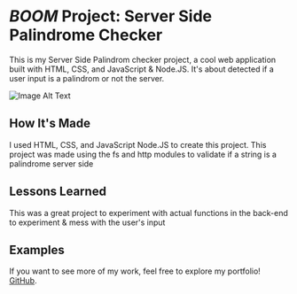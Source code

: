 
# *BOOM* Project: Server Side Palindrome Checker

This is my Server Side Palindrom checker project, a cool web application built with HTML, CSS, and JavaScript & Node.JS. It's about detected if a user input is a palindrom or not the server.

![Image Alt Text](./) 

## How It's Made

I used HTML, CSS, and JavaScript Node.JS to create this project. This project was made using  the fs and http modules to validate if a string is a palindrome server side

## Lessons Learned

This was a great project to experiment with actual functions in the back-end to experiment & mess with the user's input

## Examples

If you want to see more of my work, feel free to explore my portfolio! [GitHub](https://github.com/Michaelariasdls).
